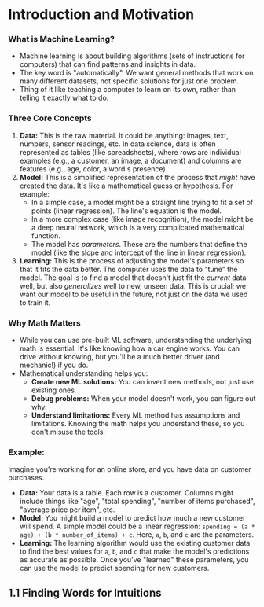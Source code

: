 # Introduction and Motivation

### What is Machine Learning?
* Machine learning is about building algorithms (sets of instructions for computers) that can find patterns and insights in data.
* The key word is "automatically". We want general methods that work on many different datasets, not specific solutions for just one problem.
* Thing of it like teaching a computer to learn on its own, rather than telling it exactly what to do.

### Three Core Concepts
1. **Data:** This is the raw material. It could be anything: images, text, numbers, sensor readings, etc. In data science, data is often represented as tables (like spreadsheets), where rows are individual examples (e.g., a customer, an image, a document) and columns are features (e.g., age, color, a word's presence).
2. **Model:** This is a simplified representation of the process that _might_ have created the data. It's like a mathematical guess or hypothesis. For example:
    * In a simple case, a model might be a straight line trying to fit a set of points (linear regression). The line's equation is the model.
    * In a more complex case (like image recognition), the model might be a deep neural network, which is a very complicated mathematical function.
    * The model has _parameters_. These are the numbers that define the model (like the slope and intercept of the line in linear regression).
3. **Learning:** This is the process of adjusting the model's parameters so that it fits the data better. The computer uses the data to "tune" the model. The goal is to find a model that doesn't just fit the _current_ data well, but also _generalizes_ well to new, unseen data. This is crucial; we want our model to be useful in the future, not just on the data we used to train it.

### Why Math Matters
* While you can use pre-built ML software, understanding the underlying math is essential. It's like knowing how a car engine works. You can drive without knowing, but you'll be a much better driver (and mechanic!) if you do.
* Mathematical understanding helps you:
    * **Create new ML solutions:** You can invent new methods, not just use existing ones.
    * **Debug problems:** When your model doesn't work, you can figure out why.
    * **Understand limitations:** Every ML method has assumptions and limitations. Knowing the math helps you understand these, so you don't misuse the tools.

### Example: 
Imagine you're working for an online store, and you have data on customer purchases.

* **Data:** Your data is a table. Each row is a customer. Columns might include things like "age", "total spending", "number of items purchased", "average price per item", etc.
* **Model:** You might build a model to predict how much a new customer will spend. A simple model could be a linear regression: `spending = (a * age) + (b * number_of_items) + c`. Here, `a`, `b`, and `c` are the parameters. 
* **Learning:** The learning algorithm would use the existing customer data to find the best values for `a`, `b`, and `c` that make the model's predictions as accurate as possible. Once you've "learned" these parameters, you can use the model to predict spending for new customers.

## 1.1 Finding Words for Intuitions

